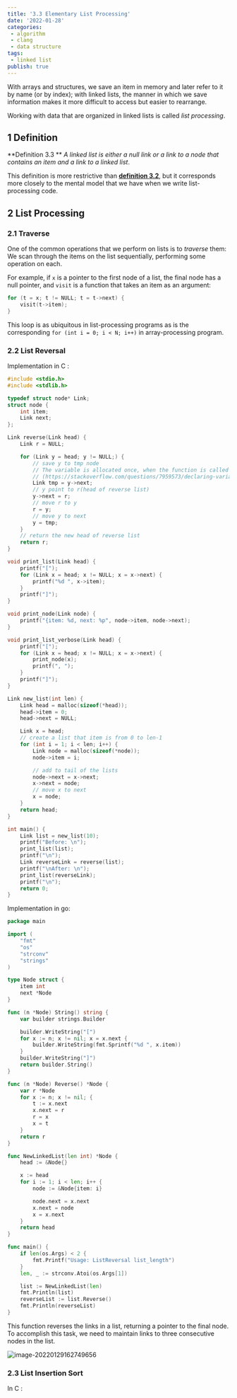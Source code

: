 ```yaml
---
title: '3.3 Elementary List Processing'
date: '2022-01-28'
categories:
 - algorithm
 - clang
 - data structure
tags: 
 - linked list
publish: true
---
```


With arrays and structures, we save an item in memory and later refer to it by name (or by index); with linked lists, the manner in which we save information makes it more difficult to access but easier to rearrange. 

Working with data that are organized in linked lists is called *list processing*.

## 1 Definition

**Definition 3.3 ** *A linked list is either a null link or a link to a node that contains an item and a link to a linked list*.

This definition is more restrictive than [**definition 3.2**](03.3.md/#Definition), but it corresponds more closely to the mental model that we have when we write list-processing code.

## 2 List Processing

### 2.1 Traverse

One of the common operations that we perform on lists is to *traverse* them: We scan through the items on the list sequentially, performing some operation on each.

For example, if `x` is a pointer to the first node of a list, the final node has a null pointer, and `visit` is a function that takes an item as an argument: 

```c
for (t = x; t != NULL; t = t->next) {
    visit(t->item);
}
```

 This loop is as ubiquitous in list-processing programs as is the corresponding `for (int i = 0; i < N; i++)` in array-processing program.

### 2.2 List Reversal

Implementation in C :

```c
#include <stdio.h>
#include <stdlib.h>

typedef struct node* Link;
struct node {
    int item;
    Link next;
};

Link reverse(Link head) {
    Link r = NULL;

    for (Link y = head; y != NULL;) {
        // save y to tmp node
        // The variable is allocated once, when the function is called 
        // (https://stackoverflow.com/questions/7959573/declaring-variables-inside-loops-good-practice-or-bad-practice)
        Link tmp = y->next;
        // y point to r(head of reverse list)
        y->next = r;
        // move r to y
        r = y;
        // move y to next
        y = tmp;
    }
    // return the new head of reverse list 
    return r;
}

void print_list(Link head) {
    printf("[");
    for (Link x = head; x != NULL; x = x->next) {
        printf("%d ", x->item);
    }
    printf("]");
}

void print_node(Link node) {
    printf("{item: %d, next: %p", node->item, node->next);
}

void print_list_verbose(Link head) {
    printf("[");
    for (Link x = head; x != NULL; x = x->next) {
        print_node(x);
        printf(", ");
    }
    printf("]");
}

Link new_list(int len) {
    Link head = malloc(sizeof(*head));
    head->item = 0;
    head->next = NULL;

    Link x = head;
    // create a list that item is from 0 to len-1
    for (int i = 1; i < len; i++) {
        Link node = malloc(sizeof(*node));
        node->item = i;

        // add to tail of the lists
        node->next = x->next;
        x->next = node;
        // move x to next
        x = node;
    }
    return head;
}

int main() {
    Link list = new_list(10);
    printf("Before: \n");
    print_list(list);
    printf("\n");
    Link reverseLink = reverse(list);
    printf("\nAfter: \n");    
    print_list(reverseLink);
    printf("\n");
    return 0;
}
```

Implementation in go:

```go
package main

import (
	"fmt"
	"os"
	"strconv"
	"strings"
)

type Node struct {
	item int
	next *Node
}

func (n *Node) String() string {
	var builder strings.Builder

	builder.WriteString("[")
	for x := n; x != nil; x = x.next {
		builder.WriteString(fmt.Sprintf("%d ", x.item))
	}
	builder.WriteString("]")
	return builder.String()
}

func (n *Node) Reverse() *Node {
	var r *Node
	for x := n; x != nil; {
		t := x.next
		x.next = r
		r = x
		x = t
	}
	return r
}

func NewLinkedList(len int) *Node {
	head := &Node{}

	x := head
	for i := 1; i < len; i++ {
		node := &Node{item: i}

		node.next = x.next
		x.next = node
		x = x.next
	}
	return head
}

func main() {
	if len(os.Args) < 2 {
		fmt.Printf("Usage: ListReversal list_length")
	}
	len, _ := strconv.Atoi(os.Args[1])

	list := NewLinkedList(len)
	fmt.Println(list)
	reverseList := list.Reverse()
	fmt.Println(reverseList)
}
```

 This function reverses the links in a list, returning a pointer to the final node. To accomplish this task, we need to maintain links to three consecutive nodes in the list.

![image-20220129162749656](image/image-20220129162749656.png)

### 2.3 List Insertion Sort

In C : 

```c
```

